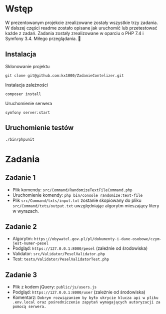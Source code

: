 # Wstęp
W prezentowanym projekcie zrealizowane zostały wszystkie trzy zadania. W dalszej części readme zostało opisane jak uruchomić lub przetestować każde z zadań. Zadania zostały zrealizowane w oparciu o PHP 7.4 i Symfony 3.4. Miłego przeglądania. 🙂

## Instalacja

Sklonowanie projektu

`git clone git@github.com:kx1000/ZadanieContelizer.git`

Instalacja zależności

`composer install`

Uruchomienie serwera

`symfony server:start`

## Uruchomienie testów

`./bin/phpunit`

# Zadania

## Zadanie 1
- Plik komendy: `src/Command/RandomizeTextFileCommand.php`
- Uruchomienie komendy: `php bin/console randomize:text-file`
- Plik `src/Command/txts/input.txt` zostanie skopiowany do pliku `src/Command/txts/output.txt` uwzględniając algorytm mieszający litery w wyrazach.

## Zadanie 2
- Algorytm: `https://obywatel.gov.pl/pl/dokumenty-i-dane-osobowe/czym-jest-numer-pesel`
- Podgląd: `https://127.0.0.1:8000/pesel` (zależnie od środowiska)
- Validator: `src/Validator/PeselValidator.php`
- Test: `tests/Validator/PeselValidatorTest.php`

## Zadanie 3
- Plik z kodem jQuery: `public/js/users.js`
- Podgląd: `https://127.0.0.1:8000/user` (zależnie od środowiska)
- Komentarz: `Dobrym rozwiązaniem by było ukrycie klucza api w pliku .env.local oraz pośredniczenie zapytań wymagających autoryzacji za pomocą serwera.`